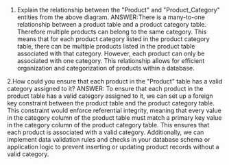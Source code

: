 1. Explain the relationship between the "Product" and "Product_Category" entities from the above diagram.
   ANSWER:There is a  many-to-one relationship between a product table and a product category table. Therefore multiple products can belong to the same category.
   This means that for each product category listed in the product category table, there can be multiple products listed in the product table associated with that category.
    However, each product can only be associated with one category. This relationship allows for efficient organization and categorization of products within a database.

2.How could you ensure that each product in the "Product" table has a valid category assigned to it?
  ANSWER: To ensure that each product in the product table has a valid category assigned to it, we can set up a foreign key constraint between the product table and the product category table. 
  This constraint would enforce referential integrity, meaning that every value in the category column of the product table must match a primary key value in the category column of the product category table.
  This ensures that each product is associated with a valid category. Additionally, we can implement data validation rules and checks in your database schema or application logic to prevent
  inserting or updating product records without a valid category.   
